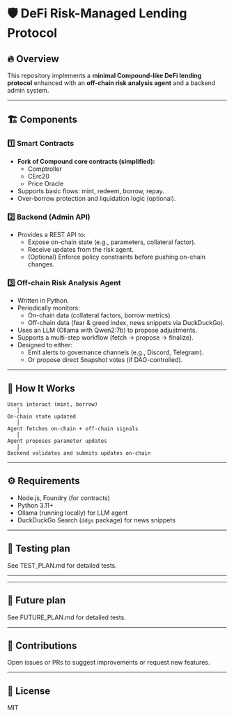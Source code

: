 
# 🛡️ DeFi Risk-Managed Lending Protocol

## 🔥 Overview

This repository implements a **minimal Compound-like DeFi lending protocol** enhanced with an **off-chain risk analysis agent** and a backend admin system.

---

## 🏗️ Components

### 1️⃣ Smart Contracts

- **Fork of Compound core contracts (simplified):**
  - Comptroller
  - CErc20
  - Price Oracle
- Supports basic flows: mint, redeem, borrow, repay.
- Over-borrow protection and liquidation logic (optional).

### 2️⃣ Backend (Admin API)

- Provides a REST API to:
  - Expose on-chain state (e.g., parameters, collateral factor).
  - Receive updates from the risk agent.
  - (Optional) Enforce policy constraints before pushing on-chain changes.

### 3️⃣ Off-chain Risk Analysis Agent

- Written in Python.
- Periodically monitors:
  - On-chain data (collateral factors, borrow metrics).
  - Off-chain data (fear & greed index, news snippets via DuckDuckGo).
- Uses an LLM (Ollama with Qwen2:7b) to propose adjustments.
- Supports a multi-step workflow (fetch → propose → finalize).
- Designed to either:
  - Emit alerts to governance channels (e.g., Discord, Telegram).
  - Or propose direct Snapshot votes (if DAO-controlled).

---

## 🚀 How It Works

```
Users interact (mint, borrow)
   │
On-chain state updated
   │
Agent fetches on-chain + off-chain signals
   │
Agent proposes parameter updates
   │
Backend validates and submits updates on-chain
```

---

## ⚙️ Requirements

- Node.js, Foundry (for contracts)
- Python 3.11+
- Ollama (running locally) for LLM agent
- DuckDuckGo Search (`ddgs` package) for news snippets

---

## 🧪 Testing plan

See TEST_PLAN.md for detailed tests.

---

---

## 🧪 Future plan

See FUTURE_PLAN.md for detailed tests.

---

## 💬 Contributions

Open issues or PRs to suggest improvements or request new features.

---

## 📄 License

MIT
